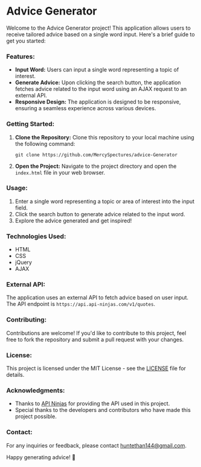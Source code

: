 # Advice Generator

Welcome to the Advice Generator project! This application allows users to receive tailored advice based on a single word input. Here's a brief guide to get you started:

### Features:
- **Input Word:** Users can input a single word representing a topic of interest.
- **Generate Advice:** Upon clicking the search button, the application fetches advice related to the input word using an AJAX request to an external API.
- **Responsive Design:** The application is designed to be responsive, ensuring a seamless experience across various devices.

### Getting Started:
1. **Clone the Repository:** Clone this repository to your local machine using the following command:
   ```
   git clone https://github.com/MercySpectures/advice-Generator
   ```
2. **Open the Project:** Navigate to the project directory and open the `index.html` file in your web browser.

### Usage:
1. Enter a single word representing a topic or area of interest into the input field.
2. Click the search button to generate advice related to the input word.
3. Explore the advice generated and get inspired!

### Technologies Used:
- HTML
- CSS
- jQuery
- AJAX

### External API:
The application uses an external API to fetch advice based on user input. The API endpoint is `https://api.api-ninjas.com/v1/quotes`.

### Contributing:
Contributions are welcome! If you'd like to contribute to this project, feel free to fork the repository and submit a pull request with your changes.

### License:
This project is licensed under the MIT License - see the [LICENSE](LICENSE) file for details.

### Acknowledgments:
- Thanks to [API Ninjas](https://api.api-ninjas.com/) for providing the API used in this project.
- Special thanks to the developers and contributors who have made this project possible.

### Contact:
For any inquiries or feedback, please contact huntethan144@gmail.com.

Happy generating advice! 🚀
